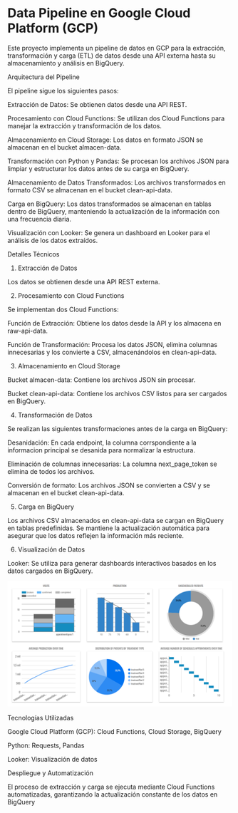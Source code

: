 
# Data Pipeline en Google Cloud Platform (GCP)

Este proyecto implementa un pipeline de datos en GCP para la extracción, transformación y carga (ETL) de datos desde una API externa hasta su almacenamiento y análisis en BigQuery.

Arquitectura del Pipeline

El pipeline sigue los siguientes pasos:

Extracción de Datos: Se obtienen datos desde una API REST.

Procesamiento con Cloud Functions: Se utilizan dos Cloud Functions para manejar la extracción y transformación de los datos.

Almacenamiento en Cloud Storage: Los datos en formato JSON se almacenan en el bucket almacen-data.

Transformación con Python y Pandas: Se procesan los archivos JSON para limpiar y estructurar los datos antes de su carga en BigQuery.

Almacenamiento de Datos Transformados: Los archivos transformados en formato CSV se almacenan en el bucket clean-api-data.

Carga en BigQuery: Los datos transformados se almacenan en tablas dentro de BigQuery, manteniendo la actualización de la información con una frecuencia diaria.

Visualización con Looker: Se genera un dashboard en Looker para el análisis de los datos extraídos.

Detalles Técnicos

1. Extracción de Datos

Los datos se obtienen desde una API REST externa.

2. Procesamiento con Cloud Functions

Se implementan dos Cloud Functions:

Función de Extracción: Obtiene los datos desde la API y los almacena en raw-api-data.

Función de Transformación: Procesa los datos JSON, elimina columnas innecesarias y los convierte a CSV, almacenándolos en clean-api-data.

3. Almacenamiento en Cloud Storage

Bucket almacen-data: Contiene los archivos JSON sin procesar.

Bucket clean-api-data: Contiene los archivos CSV listos para ser cargados en BigQuery.

4. Transformación de Datos

Se realizan las siguientes transformaciones antes de la carga en BigQuery:

Desanidación: En cada endpoint, la columna corrspondiente a la informacion principal se desanida para normalizar la estructura.

Eliminación de columnas innecesarias: La columna next_page_token se elimina de todos los archivos.

Conversión de formato: Los archivos JSON se convierten a CSV y se almacenan en el bucket clean-api-data.

5. Carga en BigQuery

Los archivos CSV almacenados en clean-api-data se cargan en BigQuery en tablas predefinidas. Se mantiene la actualización automática para asegurar que los datos reflejen la información más reciente.

6. Visualización de Datos

Looker: Se utiliza para generar dashboards interactivos basados en los datos cargados en BigQuery.

![Dashboard analítico para la vista del administrador de la app](images/desktop.png)


Tecnologías Utilizadas

Google Cloud Platform (GCP): Cloud Functions, Cloud Storage, BigQuery

Python: Requests, Pandas

Looker: Visualización de datos

Despliegue y Automatización

El proceso de extracción y carga se ejecuta mediante Cloud Functions automatizadas, garantizando la actualización constante de los datos en BigQuery

